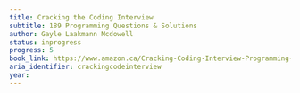```yaml
---
title: Cracking the Coding Interview
subtitle: 189 Programming Questions & Solutions
author: Gayle Laakmann Mcdowell
status: inprogress
progress: 5
book_link: https://www.amazon.ca/Cracking-Coding-Interview-Programming-Questions/dp/0984782850
aria_identifier: crackingcodeinterview
year:
---
```

